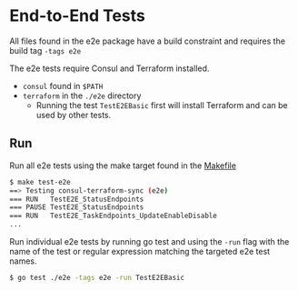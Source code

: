 # End-to-End Tests

All files found in the e2e package have a build constraint and requires the build tag `-tags e2e`

The e2e tests require Consul and Terraform installed.

- `consul` found in `$PATH`
- `terraform` in the `./e2e` directory
  - Running the test `TestE2EBasic` first will install Terraform and can be used by other tests.

## Run

Run all e2e tests using the make target found in the [Makefile](../Makefile)

```sh
$ make test-e2e
==> Testing consul-terraform-sync (e2e)
=== RUN   TestE2E_StatusEndpoints
=== PAUSE TestE2E_StatusEndpoints
=== RUN   TestE2E_TaskEndpoints_UpdateEnableDisable
...
```

Run individual e2e tests by running go test and using the `-run` flag with the name of the test or regular expression matching the targeted e2e test names.

```sh
$ go test ./e2e -tags e2e -run TestE2EBasic
```
